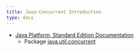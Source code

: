 ```yaml
---
title: Java-Concurrent Introduction
type: docs
---
```


- [Java Platform, Standard Edition Documentation](https://docs.oracle.com/en/java/javase/index.html)
  - Package [java.util.concurrent](https://docs.oracle.com/javase/8/docs/api/java/util/concurrent/package-summary.html)
  